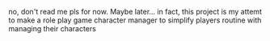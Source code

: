no, don't read me pls for now. Maybe later...
in fact, this project is my attemt to make a role play game character manager to simplify players routine with managing their characters
